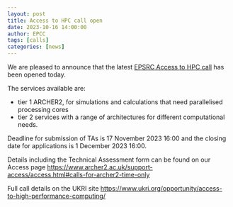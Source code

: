 ```yaml
---
layout: post
title: Access to HPC call open
date: 2023-10-16 14:00:00
author: EPCC
tags: [calls] 
categories: [news]
---
```


We are pleased to announce that the latest [EPSRC Access to HPC call](https://www.ukri.org/opportunity/access-to-high-performance-computing/) has been opened today.  

<!--more-->

The services available are:

- tier 1 ARCHER2, for simulations and calculations that need parallelised processing cores
- tier 2 services with a range of architectures for different computational needs.
 
Deadline for submission of TAs is 17 November 2023 16:00  and the closing date for applications is 1 December 2023 16:00.

Details including the Technical Assessment form can be found on our Access page <https://www.archer2.ac.uk/support-access/access.html#calls-for-archer2-time-only>

Full call details on the UKRI site <https://www.ukri.org/opportunity/access-to-high-performance-computing/>



<!--

<img src="{{ site.baseurl }}/img/news/210127-IMG_0126.jpg" alt="ARCHER2" title="ARCHER2"/>



<a href="https:www        ">
<img src="{{ site.baseurl }}/img/blog/211030-uk-stats-auth.jpg" alt="ARCHER2" title="ARCHER2" style="width: 30%"   /></a>



![image]({{ site.baseurl }}/img/blog/210412-systems-blog_pic2.jpg)
{: .img-center style="width: 60%" 
alt="ARCHER2" 
title="ARCHER2"}



<div>

<iframe title="Video"  width="1000" height="560" src="https://www.youtube.com/embed/UXHE7ljmhaQ" frameborder="0" allow="accelerometer; autoplay; encrypted-media; gyroscope; picture-in-picture" allowfullscreen></iframe>

</div>


-->
